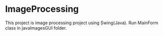 # ImageProcessing
This project is image processing project using Swing(Java).
Run MainForm class in javaImagesGUI folder.
